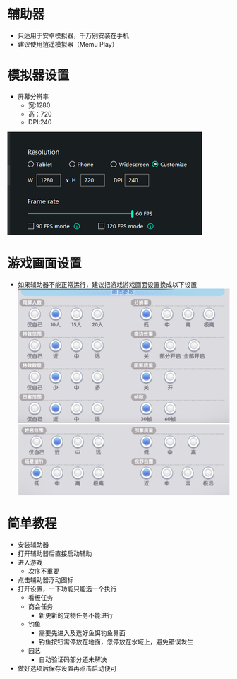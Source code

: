 # 辅助器
- 只适用于安卓模拟器，千万别安装在手机
- 建议使用逍遥模拟器（Memu Play）

# 模拟器设置
- 屏幕分辨率
  - 宽:1280 
  - 高：720 
  - DPI:240
  
![alt text](https://github.com/cwsam66/mobileanjian/blob/main/rox/screen/EmulatorSetting_1.png?raw=true)

# 游戏画面设置
- 如果辅助器不能正常运行，建议把游戏游戏画面设置换成以下设置
![alt text](https://github.com/cwsam66/mobileanjian/blob/main/rox/screen/ROSetting_1.png?raw=true)
![alt text](https://github.com/cwsam66/mobileanjian/blob/main/rox/screen/ROSetting_2.png?raw=true)

# 简单教程
- 安装辅助器
- 打开辅助器后直接启动辅助
- 进入游戏
  - 次序不重要
- 点击辅助器浮动图标
- 打开设置，一下功能只能选一个执行
  - 看板任务
  - 商会任务 
    - 新更新的宠物任务不能进行
  - 钓鱼
    - 需要先进入及选好鱼饵钓鱼界面
    - 钓鱼按钮需停放在地面，忽停放在水域上，避免错误发生
  - 园艺
    - 自动验证码部分还未解决
- 做好选项后保存设置再点击启动便可
